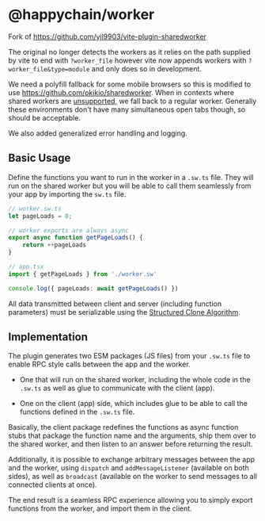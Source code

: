 # @happychain/worker

Fork of https://github.com/yjl9903/vite-plugin-sharedworker

The original no longer detects the workers as it relies on the path supplied by vite to end with
`?worker_file` however vite now appends workers with `?worker_file&type=module` and only does so in
development.

We need a polyfill fallback for some mobile browsers so this is modified to use
https://github.com/okikio/sharedworker. When in contexts where shared workers are [unsupported], we
fall back to a regular worker. Generally these environments don't have many simultaneous open tabs
though, so should be acceptable.

[unsupported]: https://caniuse.com/sharedworkers

We also added generalized error handling and logging.

## Basic Usage

Define the functions you want to run in the worker in a `.sw.ts` file. They will run on the shared
worker but you will be able to call them seamlessly from your app by importing the `sw.ts` file.

```ts
// worker.sw.ts
let pageLoads = 0;

// worker exports are always async
export async function getPageLoads() {
    return ++pageLoads
}
```

```ts
// app.tsx
import { getPageLoads } from './worker.sw'

console.log({ pageLoads: await getPageLoads() })
```

All data transmitted between client and server (including function parameters) must be serializable
using the [Structured Clone Algorithm][SCA].

[SCA]: https://developer.mozilla.org/en-US/docs/Web/API/Web_Workers_API/Structured_clone_algorithm

## Implementation

The plugin generates two ESM packages (JS files) from your `.sw.ts` file to enable RPC style calls
between the app and the worker.

- One that will run on the shared worker, including the whole code in the `.sw.ts` as well as glue
  to communicate with the client (app).

- One on the client (app) side, which includes glue to be able to call the functions defined in the
  `.sw.ts` file.

Basically, the client package redefines the functions as async function stubs that package the
function name and the arguments, ship them over to the shared worker, and then listen to an answer
before returning the result.

Additionally, it is possible to exchange arbitrary messages between the app and the worker, using
`dispatch` and `addMessageListener` (available on both sides), as well as `broadcast` (available on
the worker to send messages to all connected clients at once).

The end result is a seamless RPC experience allowing you to simply export functions from the worker,
and import them in the client.